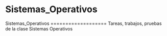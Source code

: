 Sistemas_Operativos
===================

Sistemas_Operativos ===================  Tareas, trabajos, pruebas de la clase Sistemas Operativos
